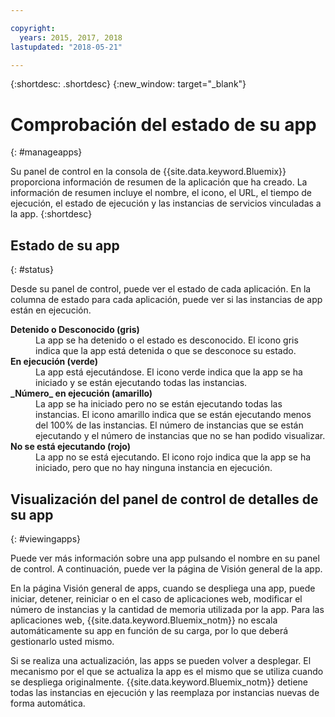 ```yaml
---

copyright:
  years: 2015, 2017, 2018
lastupdated: "2018-05-21"

---
```


{:shortdesc: .shortdesc}
{:new_window: target="_blank"}

# Comprobación del estado de su app
{: #manageapps}

Su panel de control en la consola de {{site.data.keyword.Bluemix}} proporciona información de resumen de la aplicación que ha creado. La información de resumen incluye el nombre, el icono, el URL, el tiempo de ejecución, el estado de ejecución y las instancias de servicios vinculadas a la app.
{:shortdesc}

## Estado de su app
{: #status}

Desde su panel de control, puede ver el estado de cada aplicación. En la columna de estado para cada aplicación, puede ver si las instancias de app están en ejecución.

<dl>
<dt>
<strong>
Detenido o Desconocido (gris)
</strong>
</dt>
<dd>
La app se ha detenido o el estado es desconocido. El icono gris indica que la app está detenida o que se desconoce su estado.
</dd>
<dt>
<strong>
En ejecución (verde)
</strong>
</dt>
<dd>
La app está ejecutándose. El icono verde indica que la app se ha iniciado y se están ejecutando todas las instancias.
</dd>
<dt>
<strong>
_Número_ en ejecución (amarillo)
</strong>
</dt>
<dd>
La app se ha iniciado pero no se están ejecutando todas las instancias. El icono amarillo indica que se están ejecutando menos del 100% de las instancias. El número de instancias que se están ejecutando y el número de instancias que no se han podido visualizar.
</dd>
<dt>
<strong>
No se está ejecutando (rojo)
</strong>
</dt>
<dd>
La app no se está ejecutando. El icono rojo indica que la app se ha iniciado, pero que no hay ninguna instancia en ejecución.
</dd>
</dl>

## Visualización del panel de control de detalles de su app
{: #viewingapps}

Puede ver más información sobre una app pulsando el nombre en su panel de control. A continuación, puede ver la página de Visión general de la app.

En la página Visión general de apps, cuando se despliega una app, puede iniciar, detener, reiniciar o en el caso de aplicaciones web, modificar el número de instancias y la cantidad de memoria utilizada por la app. Para las aplicaciones web, {{site.data.keyword.Bluemix_notm}} no escala automáticamente su app en función de su carga, por lo que deberá gestionarlo usted mismo.

Si se realiza una actualización, las apps se pueden volver a desplegar. El mecanismo por el que se actualiza la app es el mismo que se utiliza cuando se despliega originalmente. {{site.data.keyword.Bluemix_notm}} detiene
todas las instancias en ejecución y las reemplaza por instancias nuevas de forma automática.
